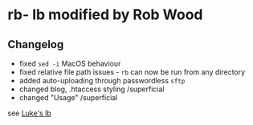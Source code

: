 # rb- lb modified by Rob Wood

## Changelog

- fixed `sed -i` MacOS behaviour
- fixed relative file path issues - `rb` can now be run from any directory
- added auto-uploading through passwordless `sftp`
- changed blog, .htaccess styling /superficial
- changed "Usage" /superficial

see [Luke's lb](https://github.com/LukeSmithxyz/lb)
